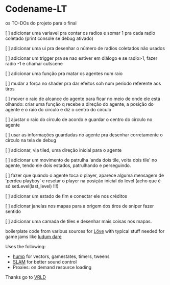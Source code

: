 Codename-LT
================

os TO-DOs do projeto para o final

[ ] adicionar uma variavel pra contar os radios e somar 1 pra cada radio coletado (print console se debug ativado)

[ ] adicionar uma ui pra desenhar o número de radios coletados não usados

[ ] adicionar um trigger pra se nao estiver em diálogo e se radio>1, fazer radio -1 e chamar cutscene

[ ] adicionar uma função pra matar os agentes num raio

[ ] mudar a força no shader pra dar efeitos soh num período referente aos tiros

[ ] mover o raio de alcance do agente para ficar no meio de onde ele está olhando: criar uma função q recebe a direção do agente, a posição do agente e o raio do circulo e diz o centro do círculo

[ ] ajustar o raio do circulo de acordo e guardar o centro do circulo no agente

[ ] usar as informações guardadas no agente pra desenhar corretamente o circulo na tela de debug

[ ] adicionar, via tiled, uma direção inicial para o agente

[ ] adicionar um movimento de patrulha 'anda dois tile, volta dois tile' no agente, tendo ele dois estados, patrulhando e perseguindo.

[ ] fazer que quando o agente toca o player, aparece alguma mensagem de 'perdeu playboy' e resetar o player na posição inicial do level (acho que é só setLevel(last_level) !!!)

[ ] adicionar um estado de fim e conectar ele nos créditos

[ ] adicionar janelas nos mapas para a origem dos tiros de sniper fazer sentido

[ ] adicionar uma camada de tiles e desenhar mais coisas nos mapas.



boilerplate code from various sources for [Löve](http://www.love2d.org) with typical stuff needed for game jams like [ludum dare](http://www.ludumdare.com/compo/)

Uses the following:
* [hump](https://github.com/vrld/hump) for vectors, gamestates, timers, tweens
* [SLAM](https://github.com/vrld/Stuff/tree/master/slam) for better sound control
* Proxies: on demand resource loading

Thanks go to [VRLD](https://github.com/vrld/)